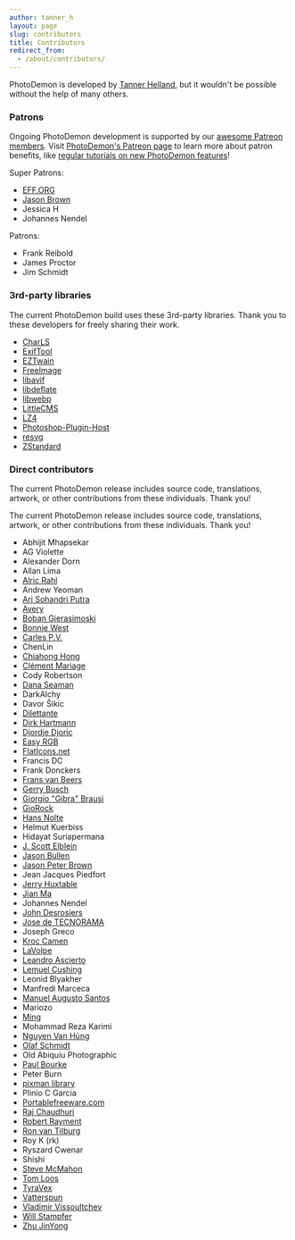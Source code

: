 ```yaml
---
author: tanner_h
layout: page
slug: contributors
title: Contributors
redirect_from:
  - /about/contributors/
---
```


PhotoDemon is developed by [Tanner Helland](https://github.com/tannerhelland), but it wouldn't be possible without the help of many others.

### Patrons

Ongoing PhotoDemon development is supported by our [awesome Patreon members](https://www.patreon.com/photodemon/overview).  Visit [PhotoDemon's Patreon page](https://www.patreon.com/photodemon/overview) to learn more about patron benefits, like [regular tutorials on new PhotoDemon features](https://www.patreon.com/photodemon/posts)!

Super Patrons:

* [EFF.ORG](https://www.eff.org/)
* [Jason Brown](https://statslog.com/)
* Jessica H
* Johannes Nendel

Patrons:

* Frank Reibold
* James Proctor
* Jim Schmidt

### 3rd-party libraries

The current PhotoDemon build uses these 3rd-party libraries.  Thank you to these developers for freely sharing their work.  

* [CharLS](https://github.com/team-charls/charls)
* [ExifTool](https://exiftool.org/)
* [EZTwain](http://eztwain.com/eztwain1.htm)
* [FreeImage](https://freeimage.sourceforge.io/)
* [libavif](https://github.com/AOMediaCodec/libavif)
* [libdeflate](https://github.com/ebiggers/libdeflate)
* [libwebp](https://developers.google.com/speed/webp)
* [LittleCMS](http://www.littlecms.com)
* [LZ4](https://lz4.github.io/lz4/)
* [Photoshop-Plugin-Host](https://github.com/spetric/Photoshop-Plugin-Host)
* [resvg](https://github.com/RazrFalcon/resvg)
* [ZStandard](https://github.com/facebook/zstd)

### Direct contributors

The current PhotoDemon release includes source code, translations, artwork, or other contributions from these individuals.  Thank you!

The current PhotoDemon release includes source code, translations, artwork, or other contributions from these individuals.  Thank you!

* Abhijit Mhapsekar
* AG Violette
* Alexander Dorn
* Allan Lima
* [Alric Rahl](https://t.me/Alricrahl)
* Andrew Yeoman
* [Ari Sohandri Putra](http://arisohandrip.indonesiaz.com/)
* [Avery](https://github.com/Planet-Source-Code/avery-use-gdi-aka-gdiplus-with-vb6-and-win98__1-37541)
* [Boban Gjerasimoski](https://www.behance.net/Boban_Gjerasimoski)
* [Bonnie West](https://github.com/Planet-Source-Code/bonnie-west-the-optimum-fileexists-function__1-74264)
* [Carles P.V.](https://github.com/Planet-Source-Code/carles-p-v-ibmp-1-2__1-42376)
* ChenLin
* [Chiahong Hong](https://github.com/ChiahongHong)
* [Clément Mariage](https://www.medexprim.com/)
* Cody Robertson
* [Dana Seaman](http://www.cyberactivex.com/)
* DarkAlchy
* Davor Šikic
* [Dilettante](http://www.vbforums.com/showthread.php?660014-VB6-ShellPipe-quot-Shell-with-I-O-Redirection-quot-control)
* [Dirk Hartmann](http://www.taichi-zentrum-heidelberg.de)
* [Djordje Djoric](https://www.odesk.com/o/profiles/users/_~0181c1599705edab79/)
* [Easy RGB](http://www.easyrgb.com/)
* [FlatIcons.net](http://flaticons.net/)
* Francis DC
* Frank Donckers
* [Frans van Beers](https://plus.google.com/+FransvanBeers/)
* [Gerry Busch](http://gbusch.altervista.org/)
* [Giorgio "Gibra" Brausi](http://nuke.vbcorner.net)
* [GioRock](https://digilander.libero.it/giorock/)
* [Hans Nolte](https://github.com/hansnolte)
* Helmut Kuerbiss
* Hidayat Suriapermana
* [J. Scott Elblein](https://geekdrop.com)
* [Jason Bullen](https://github.com/Planet-Source-Code/jason-bullen-simple-cubic-spline-curve-plot__1-11488)
* [Jason Peter Brown](https://github.com/jpbro)
* Jean Jacques Piedfort
* [Jerry Huxtable](http://www.jhlabs.com/ip/filters/index.html)
* [Jian Ma](https://www.cnblogs.com/stronghorse/)
* Johannes Nendel
* [John Desrosiers](https://johndesrosiers.com)
* [Jose de TECNORAMA](https://www.tecnorama.es/)
* Joseph Greco
* [Kroc Camen](http://camendesign.com)
* [LaVolpe](http://www.vbforums.com/showthread.php?t=606736)
* [Leandro Ascierto](http://leandroascierto.com/blog/clsmenuimage/)
* [Lemuel Cushing](https://github.com/LemuelCushing)
* Leonid Blyakher
* Manfredi Marceca
* [Manuel Augusto Santos](https://github.com/Planet-Source-Code/manuel-augusto-santos-fast-graphics-filters__1-26303)
* Mariozo
* [Ming](http://ufoym.com/)
* Mohammad Reza Karimi
* [Nguyen Van Hùng](https://github.com/vhreal1302)
* [Olaf Schmidt](http://www.vbrichclient.com)
* Old Abiquiu Photographic
* [Paul Bourke](http://paulbourke.net/miscellaneous/)
* Peter Burn
* [pixman library](http://pixman.org/)
* Plinio C Garcia
* [Portablefreeware.com](http://www.portablefreeware.com/forums/viewtopic.php?t=21652)
* [Raj Chaudhuri](https://github.com/rajch)
* [Robert Rayment](http://rrprogs.com/)
* [Ron van Tilburg](https://github.com/Planet-Source-Code/ron-van-tilburg-rvtvbimg__1-14210)
* Roy K (rk)
* Ryszard Cwenar
* Shishi
* [Steve McMahon](http://www.vbaccelerator.com/home/VB/index.asp)
* [Tom Loos](http://www.designedbyinstinct.com)
* [TyraVex](https://github.com/TyraVex)
* [Vatterspun](https://github.com/vatterspun)
* [Vladimir Vissoultchev](https://github.com/wqweto)
* [Will Stampfer](https://github.com/epmatsw)
* [Zhu JinYong](https://github.com/Planet-Source-Code/zhu-jinyong-unicode-browseforfolder__1-73919)
